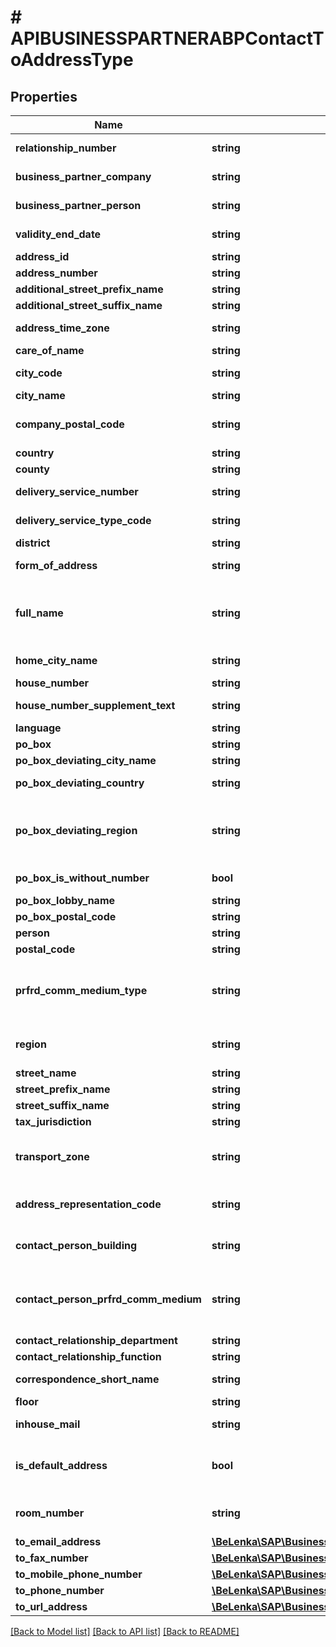 # # APIBUSINESSPARTNERABPContactToAddressType

## Properties

Name | Type | Description | Notes
------------ | ------------- | ------------- | -------------
**relationship_number** | **string** | BP Relationship Number | [optional]
**business_partner_company** | **string** | Business Partner Number | [optional]
**business_partner_person** | **string** | Business Partner Number | [optional]
**validity_end_date** | **string** | Validity Date (Valid To) | [optional]
**address_id** | **string** |  | [optional]
**address_number** | **string** |  | [optional]
**additional_street_prefix_name** | **string** |  | [optional]
**additional_street_suffix_name** | **string** |  | [optional]
**address_time_zone** | **string** | Address Time Zone | [optional]
**care_of_name** | **string** | c/o name | [optional]
**city_code** | **string** | City code for city/street file | [optional]
**city_name** | **string** |  | [optional]
**company_postal_code** | **string** | Company Postal Code (for Large Customers) | [optional]
**country** | **string** |  | [optional]
**county** | **string** |  | [optional]
**delivery_service_number** | **string** | Number of Delivery Service | [optional]
**delivery_service_type_code** | **string** | Type of Delivery Service | [optional]
**district** | **string** |  | [optional]
**form_of_address** | **string** | Form-of-Address Key | [optional]
**full_name** | **string** | Full name of a party (Bus. Partner, Org. Unit, Doc. address) | [optional]
**home_city_name** | **string** | City (different from postal city) | [optional]
**house_number** | **string** |  | [optional]
**house_number_supplement_text** | **string** | House number supplement | [optional]
**language** | **string** |  | [optional]
**po_box** | **string** |  | [optional]
**po_box_deviating_city_name** | **string** | PO Box city | [optional]
**po_box_deviating_country** | **string** | PO Box of Country/Region | [optional]
**po_box_deviating_region** | **string** | Region for PO Box (Country/Region, State, Province, ...) | [optional]
**po_box_is_without_number** | **bool** | Flag: PO Box Without Number | [optional]
**po_box_lobby_name** | **string** |  | [optional]
**po_box_postal_code** | **string** |  | [optional]
**person** | **string** |  | [optional]
**postal_code** | **string** | City Postal Code | [optional]
**prfrd_comm_medium_type** | **string** | Communication Method (Key) (Business Address Services) | [optional]
**region** | **string** | Region (State, Province, County) | [optional]
**street_name** | **string** |  | [optional]
**street_prefix_name** | **string** |  | [optional]
**street_suffix_name** | **string** |  | [optional]
**tax_jurisdiction** | **string** |  | [optional]
**transport_zone** | **string** | Transportation zone to or from which the goods are delivered | [optional]
**address_representation_code** | **string** | Version ID for International Addresses | [optional]
**contact_person_building** | **string** | Building (number or code) | [optional]
**contact_person_prfrd_comm_medium** | **string** | Communication Method (Key) (Business Address Services) | [optional]
**contact_relationship_department** | **string** |  | [optional]
**contact_relationship_function** | **string** |  | [optional]
**correspondence_short_name** | **string** | Short name for correspondence | [optional]
**floor** | **string** | Floor in building | [optional]
**inhouse_mail** | **string** | Internal Mail Postal Code | [optional]
**is_default_address** | **bool** | Indicator: Address is standard address | [optional]
**room_number** | **string** | Room or Apartment Number | [optional]
**to_email_address** | [**\BeLenka\SAP\BusinessPartner\Model\APIBUSINESSPARTNERABPContactToAddressTypeToEmailAddress**](APIBUSINESSPARTNERABPContactToAddressTypeToEmailAddress.md) |  | [optional]
**to_fax_number** | [**\BeLenka\SAP\BusinessPartner\Model\APIBUSINESSPARTNERABPContactToAddressTypeToFaxNumber**](APIBUSINESSPARTNERABPContactToAddressTypeToFaxNumber.md) |  | [optional]
**to_mobile_phone_number** | [**\BeLenka\SAP\BusinessPartner\Model\APIBUSINESSPARTNERABPContactToAddressTypeToMobilePhoneNumber**](APIBUSINESSPARTNERABPContactToAddressTypeToMobilePhoneNumber.md) |  | [optional]
**to_phone_number** | [**\BeLenka\SAP\BusinessPartner\Model\APIBUSINESSPARTNERABPContactToAddressTypeToMobilePhoneNumber**](APIBUSINESSPARTNERABPContactToAddressTypeToMobilePhoneNumber.md) |  | [optional]
**to_url_address** | [**\BeLenka\SAP\BusinessPartner\Model\APIBUSINESSPARTNERABPContactToAddressTypeToURLAddress**](APIBUSINESSPARTNERABPContactToAddressTypeToURLAddress.md) |  | [optional]

[[Back to Model list]](../../README.md#models) [[Back to API list]](../../README.md#endpoints) [[Back to README]](../../README.md)
